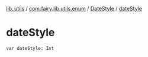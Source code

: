 [lib_utils](../../index.md) / [com.fairy.lib.utils.enum](../index.md) / [DateStyle](index.md) / [dateStyle](./date-style.md)

# dateStyle

`var dateStyle: Int`